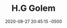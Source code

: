 ---
layout: post
title:  "H.G Golem"
date:   2020-08-27 20:45:15 -0500
categories: jekyll update
---
